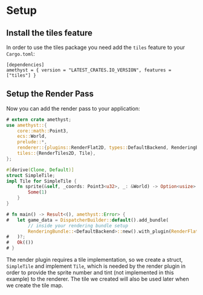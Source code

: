 # Setup

## Install the tiles feature

In order to use the tiles package you need add the `tiles` feature to your `Cargo.toml`:

```text
[dependencies]
amethyst = { version = "LATEST_CRATES.IO_VERSION", features = ["tiles"] }
```

## Setup the Render Pass

Now you can add the render pass to your application:

```rust
# extern crate amethyst;
use amethyst::{
    core::math::Point3,
    ecs::World,
    prelude::*,
    renderer::{plugins::RenderFlat2D, types::DefaultBackend, RenderingBundle},
    tiles::{RenderTiles2D, Tile},
};

#[derive(Clone, Default)]
struct SimpleTile;
impl Tile for SimpleTile {
    fn sprite(&self, _coords: Point3<u32>, _: &World) -> Option<usize> {
        Some(1)
    }
}

# fn main() -> Result<(), amethyst::Error> {
#   let game_data = DispatcherBuilder::default().add_bundle(
        // inside your rendering bundle setup
        RenderingBundle::<DefaultBackend>::new().with_plugin(RenderFlat2D::default()),
#   )?;
#   Ok(())
# }
```

The render plugin requires a tile implementation, so we create a struct, `SimpleTile` and implement `Tile`, which is needed by the render plugin in order to provide the sprite number and tint (not implemented in this example) to the renderer. The tile we created will also be used later when we create the tile map.
